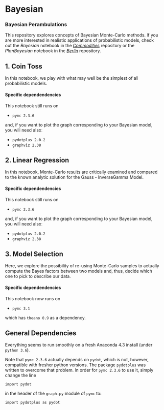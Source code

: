 # Bayesian
### Bayesian Perambulations

This repository explores concepts of Bayesian Monte-Carlo methods. If you are more interested in realistic applications of probabilistic models, check out the
_Bayesian_ notebook in the [_Commodities_](https://github.com/yedivanseven/Commodities) repository
or the _PlanBayesian_ notebook in the [_Berlin_](https://github.com/yedivanseven/Berlin) repository.

## 1. Coin Toss
In this notebook, we play with what may well be the simplest of all probabilistic models.

#### Specific dependendencies
This notebook still runs on
+ `pymc 2.3.6`

and, if you want to plot the graph corresponding to your Bayesian model,
you will need also:

+ `pydotplus 2.0.2`
+ `graphviz 2.38`

## 2. Linear Regression
In this notebook, Monte-Carlo results are critically examined and compared to the known analytic solution for the Gauss - InverseGamma Model.

#### Specific dependendencies
This notebook still runs on
+ `pymc 2.3.6`

and, if you want to plot the graph corresponding to your Bayesian model,
you will need also:

+ `pydotplus 2.0.2`
+ `graphviz 2.38`

## 3. Model Selection
Here, we explore the possibility of re-using Monte-Carlo samples to actually compute the Bayes factors between two models and, thus, decide which one to pick to describe our data.

#### Specific dependendencies
This notebook now runs on
+ `pymc 3.1`

which has `theano 0.9` as a dependency.

## General Dependencies
Everything seems to run smoothly on a fresh Anaconda 4.3 install (under `python 3.6`).

Note that `pymc 2.3.6` actually depends on `pydot`, which is not,
however, compatible with fresher python versions. The package `pydotplus` was
written to overcome that problem. In order for `pymc 2.3.6` to use it, simply change
the line

`import pydot`

in the header of the `graph.py` module of `pymc` to:

`import pydotplus as pydot`
